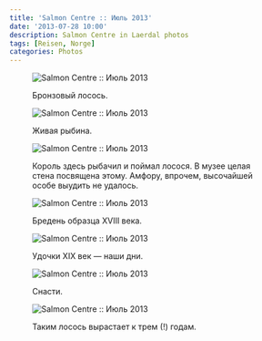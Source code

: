```yaml
---
title: 'Salmon Centre :: Июль 2013'
date: '2013-07-28 10:00'
description: Salmon Centre in Laerdal photos
tags: [Reisen, Norge]
categories: Photos
---
```

<figure>
	<img src="{{urls.media}}/1375072702556-600.jpeg" alt="Salmon Centre :: Июль 2013" />
	<figcaption><p>Бронзовый лосось.</p></figcaption>
</figure>

<figure>
	<img src="{{urls.media}}/1375072717928-600.jpeg" alt="Salmon Centre :: Июль 2013" />
	<figcaption><p>Живая рыбина.</p></figcaption>
</figure>

<figure>
	<img src="{{urls.media}}/1375072689744-600.jpeg" alt="Salmon Centre :: Июль 2013" />
	<figcaption><p>Король здесь рыбачил и поймал лосося. В музее целая стена посвящена этому. Амфору, впрочем, высочайшей особе выудить не удалось.</p></figcaption>
</figure>

<figure>
	<img src="{{urls.media}}/1375072723421-600.jpeg" alt="Salmon Centre :: Июль 2013" />
	<figcaption><p>Бредень образца XVIII века.</p></figcaption>
</figure>

 <figure>
	<img src="{{urls.media}}/1375072695554-600.jpeg" alt="Salmon Centre :: Июль 2013" />
	<figcaption><p>Удочки XIX век — наши дни.</p></figcaption>
</figure>

<figure>
	<img src="{{urls.media}}/1375072709616-600.jpeg" alt="Salmon Centre :: Июль 2013" />
	<figcaption><p>Снасти.</p></figcaption>
</figure>

<figure>
	<img src="{{urls.media}}/1375072714400-600.jpeg" alt="Salmon Centre :: Июль 2013" />
	<figcaption><p>Таким лосось вырастает к трем (!) годам.</p></figcaption>
</figure>
